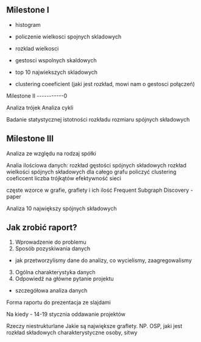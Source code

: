 Milestone I
-----------
- histogram
- policzenie wielkosci spojnych skladowych
- rozklad wielkosci
- gestosci wspolnych skaldowych
- top 10 najwiekszych skladowych

- clustering coeeficient (jaki jest rozkład, mowi nam o gestosci połączeń)

Milestone II
-----------0

Analiza trójek
Analiza cykli

Badanie statystycznej istotności rozkładu rozmiaru spójnych składowych

Milestone III
-------------

Analiza ze względu na rodzaj spółki

Analia ilościowa danych:
    rozkład gęstości spójnych składowych
    rozkład wielkości spójnych składowych
    dla całego grafu policzyć clustering coeficcent
    liczba trójkątów
    efektywność sieci

częste wzorce w grafie, graflety i ich ilość
Frequent Subgraph Discovery - paper

Analiza 10 największy spójnych składowych

Jak zrobić raport?
-----------------

1. Wprowadzenie do problemu
2. Sposób pozyskiwania danych
 - jak przetworzylismy dane do analizy, co wycielismy, zaagregowalismy
3. Ogólna charakterystyka danych
4. Odpowiedź na główne pytanie projektu
 - szczegółowa analiza danych

Forma raportu do prezentacja ze slajdami

Na kiedy - 14-19 stycznia oddawanie projektów

Rzeczy niestrukturlane
Jakie są największe graflety.
NP. OSP,
jaki jest rozkład składowych
charakterystyczne osoby, sitwy

